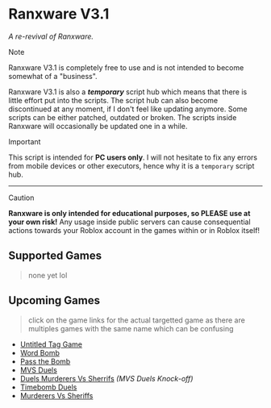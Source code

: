 # Ranxware V3.1
*A re-revival of Ranxware.*

> [!note]
> Ranxware V3.1 is completely free to use and is not intended to become somewhat of a "business".
> 
> Ranxware V3.1 is also a ***temporary*** script hub which means that there is little effort put into the scripts. The script hub can also become discontinued at any moment, if I don't feel like updating anymore. Some scripts can be either patched, outdated or broken. The scripts inside Ranxware will occasionally be updated one in a while.

> [!important]
> This script is intended for **PC users only**. I will not hesitate to fix any errors from mobile devices or other executors, hence why it is a `temporary` script hub.

<hr>

> [!caution]
> **Ranxware is only intended for educational purposes, so PLEASE use at your own risk!** Any usage inside public servers can cause consequential actions towards your Roblox account in the games within or in Roblox itself!

## Supported Games
> none yet lol

## Upcoming Games
> click on the game links for the actual targetted game as there are multiples games with the same name which can be confusing
* [Untitled Tag Game](https://www.roblox.com/games/14044547200/)
* [Word Bomb](https://www.roblox.com/games/2653064683/)
* [Pass the Bomb](https://www.roblox.com/games/2961583129/)
* [MVS Duels](https://www.roblox.com/games/12355337193/)
* [Duels Murderers Vs Sherrifs](https://www.roblox.com/games/135856908115931/) *(MVS Duels Knock-off)*
* [Timebomb Duels](https://www.roblox.com/games/11379739543/)
* [Murderers Vs Sheriffs](https://www.roblox.com/games/5154858502/)
